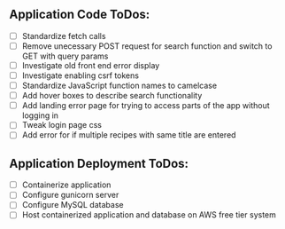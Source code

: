 ## Application Code ToDos:
- [ ] Standardize fetch calls
- [ ] Remove unecessary POST request for search function and switch to GET with query params
- [ ] Investigate old front end error display
- [ ] Investigate enabling csrf tokens
- [ ] Standardize JavaScript function names to camelcase
- [ ] Add hover boxes to describe search functionality
- [ ] Add landing error page for trying to access parts of the app without logging in
- [ ] Tweak login page css
- [ ] Add error for if multiple recipes with same title are entered

## Application Deployment ToDos:
- [ ] Containerize application
- [ ] Configure gunicorn server
- [ ] Configure MySQL database
- [ ] Host containerized application and database on AWS free tier system

